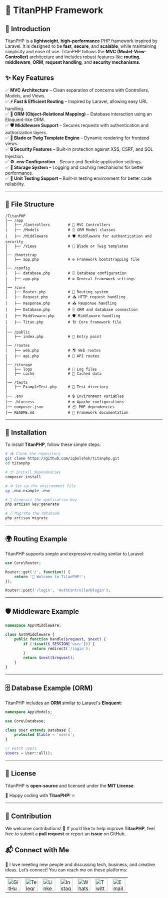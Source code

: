# 🌟 TitanPHP Framework

## 🚀 Introduction
TitanPHP is a **lightweight**, **high-performance** PHP framework inspired by Laravel. It is designed to be **fast**, **secure**, and **scalable**, while maintaining simplicity and ease of use. TitanPHP follows the **MVC (Model-View-Controller)** architecture and includes robust features like **routing**, **middleware**, **ORM**, **request handling**, and **security mechanisms**.

## ✨ Key Features
✅ **MVC Architecture** – Clean separation of concerns with Controllers, Models, and Views.  
✅ **⚡ Fast & Efficient Routing** – Inspired by Laravel, allowing easy URL handling.  
✅ **🔗 ORM (Object-Relational Mapping)** – Database interaction using an Eloquent-like ORM.  
✅ **🛡️ Middleware Support** – Secures requests with authentication and authorization layers.  
✅ **🎨 Blade or Twig Template Engine** – Dynamic rendering for frontend views.  
✅ **🔒 Security Features** – Built-in protection against XSS, CSRF, and SQL Injection.  
✅ **⚙️ .env Configuration** – Secure and flexible application settings.  
✅ **📁 Storage System** – Logging and caching mechanisms for better performance.  
✅ **🧪 Unit Testing Support** – Built-in testing environment for better code reliability.  

---

## 📂 File Structure
```
/TitanPHP
│── /app
│   ├── /Controllers        # 🎯 MVC Controllers
│   ├── /Models             # 🗄️ ORM Model classes
│   ├── /Middleware         # 🛡️ Middleware for authentication and security
│   ├── /Views              # 🎨 Blade or Twig templates
│
│── /bootstrap
│   ├── app.php             # ⚙️ Framework bootstrapping file
│
│── /config
│   ├── database.php        # 🗄️ Database configuration
│   ├── app.php             # ⚙️ General framework settings
│
│── /core
│   ├── Router.php          # 🔗 Routing system
│   ├── Request.php         # 📥 HTTP request handling
│   ├── Response.php        # 📤 Response handling
│   ├── Database.php        # 🗄️ ORM and database connection
│   ├── Middleware.php      # 🛡️ Middleware handling
│   ├── Titan.php           # 🏗️ Core framework file
│
│── /public
│   ├── index.php           # 🚪 Entry point
│
│── /routes
│   ├── web.php             # 🌎 Web routes
│   ├── api.php             # 🔌 API routes
│
│── /storage
│   ├── logs                # 📝 Log files
│   ├── cache               # 🚀 Cached data
│
│── /tests
│   ├── ExampleTest.php     # 🧪 Test directory
│
│── .env                    # 🔒 Environment variables
│── .htaccess               # ⚙️ Apache configurations
│── composer.json           # 📦 PHP dependencies
│── README.md               # 📜 Framework documentation
```

---

## 🔧 Installation
To install **TitanPHP**, follow these simple steps:
```sh
# 📥 Clone the repository
git clone https://github.com/iqbolshoh/titanphp.git
cd titanphp

# 📦 Install dependencies
composer install

# ⚙️ Set up the environment file
cp .env.example .env

# 🔑 Generate the application key
php artisan key:generate

# 🗄️ Migrate the database
php artisan migrate
```

---

## 🌍 Routing Example
TitanPHP supports simple and expressive routing similar to Laravel:
```php
use Core\Router;

Router::get('/', function() {
    return '🚀 Welcome to TitanPHP!';
});

Router::post('/login', 'AuthController@login');
```

---

## 🛡️ Middleware Example
```php
namespace App\Middleware;

class AuthMiddleware {
    public function handle($request, $next) {
        if (!isset($_SESSION['user'])) {
            return redirect('/login');
        }
        return $next($request);
    }
}
```

---

## 🗄️ Database Example (ORM)
TitanPHP includes an **ORM** similar to Laravel's **Eloquent**:
```php
namespace App\Models;

use Core\Database;

class User extends Database {
    protected $table = 'users';
}

// Fetch users
$users = User::all();
```

---

## 📜 License
TitanPHP is **open-source** and licensed under the **MIT License**.  

🚀 Happy coding with **TitanPHP**! 🔥

---

## 🤝 Contribution

We welcome contributions! 🎉 If you’d like to help improve **TitanPHP**, feel free to submit a **pull request** or report an **issue** on GitHub.  

## 📬 Connect with Me  

💬 I love meeting new people and discussing tech, business, and creative ideas. Let’s connect! You can reach me on these platforms:

<div align="center">
    <table>
        <tr>
            <td>
                <a href="https://github.com/iqbolshoh">
                    <img src="https://raw.githubusercontent.com/rahuldkjain/github-profile-readme-generator/master/src/images/icons/Social/github.svg"
                        height="40" width="40" alt="GitHub" />
                </a>
            </td>
            <td>
                <a href="https://t.me/iqbolshoh_777">
                    <img src="https://github.com/gayanvoice/github-active-users-monitor/blob/master/public/images/icons/telegram.svg"
                        height="40" width="40" alt="Telegram" />
                </a>
            </td>
            <td>
                <a href="https://www.linkedin.com/in/iiqbolshoh/">
                    <img src="https://github.com/gayanvoice/github-active-users-monitor/blob/master/public/images/icons/linkedin.svg"
                        height="40" width="40" alt="LinkedIn" />
                </a>
            </td>
            <td>
                <a href="https://instagram.com/iqbolshoh_777" target="blank">
                    <img src="https://raw.githubusercontent.com/rahuldkjain/github-profile-readme-generator/master/src/images/icons/Social/instagram.svg"
                        alt="Instagram" height="40" width="40" />
                </a>
            </td>
            <td>
                <a href="https://wa.me/qr/22PVFQSMQQX4F1">
                    <img src="https://github.com/gayanvoice/github-active-users-monitor/blob/master/public/images/icons/whatsapp.svg"
                        height="40" width="40" alt="WhatsApp" />
                </a>
            </td>
            <td>
                <a href="https://x.com/iqbolshoh_777">
                    <img src="https://img.shields.io/badge/X-000000?style=for-the-badge&logo=x&logoColor=white" height="40"
                        width="40" alt="Twitter" />
                </a>
            </td>
            <td>
                <a href="mailto:iilhomjonov777@gmail.com">
                    <img src="https://github.com/gayanvoice/github-active-users-monitor/blob/master/public/images/icons/gmail.svg"
                        height="40" width="40" alt="Email" />
                </a>
            </td>
        </tr>
    </table>
</div>